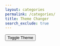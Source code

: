 ```yaml
---
layout: categories
permalink: /categories/
title: Theme Changer
search_exclude: true
---
```


<!-- Define CSS variables for the theme colors -->
<style>
:root {
  --primary-color: #007bff; /* blue */
  --secondary-color: #6c757d; /* gray */
  --accent-color: #28a745; /* green */
}
</style>

<!-- Add a button to toggle the theme -->
<button onclick="toggleTheme()">Toggle Theme</button>

<!-- Define a JavaScript function to toggle the theme -->
<script>
function toggleTheme() {
  // Get the current theme color values
  let primaryColor = getComputedStyle(document.documentElement).getPropertyValue('--primary-color');
  let secondaryColor = getComputedStyle(document.documentElement).getPropertyValue('--secondary-color');
  let accentColor = getComputedStyle(document.documentElement).getPropertyValue('--accent-color');

  // Toggle the theme colors
  if (primaryColor === '#007bff') {
    document.documentElement.style.setProperty('--primary-color', '#dc3545'); /* red */
    document.documentElement.style.setProperty('--secondary-color', '#6c757d'); /* gray */
    document.documentElement.style.setProperty('--accent-color', '#fd7e14'); /* orange */
  } else if (primaryColor === '#dc3545') {
    document.documentElement.style.setProperty('--primary-color', '#28a745'); /* green */
    document.documentElement.style.setProperty('--secondary-color', '#6c757d'); /* gray */
    document.documentElement.style.setProperty('--accent-color', '#ffc107'); /* yellow */
  } else {
    document.documentElement.style.setProperty('--primary-color', '#007bff'); /* blue */
    document.documentElement.style.setProperty('--secondary-color', '#6c757d'); /* gray */
    document.documentElement.style.setProperty('--accent-color', '#28a745'); /* green */
  }
}
</script>
